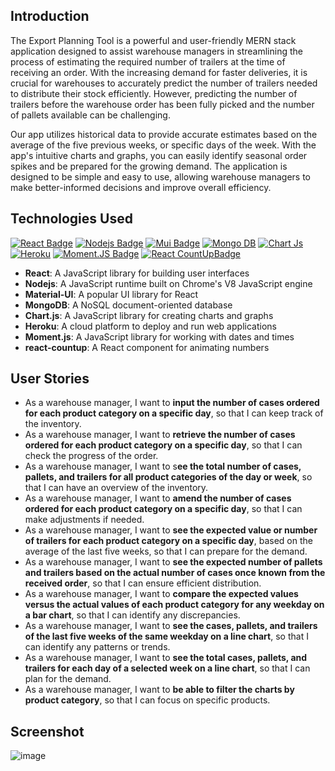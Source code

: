 
## Introduction
The Export Planning Tool is a powerful and user-friendly MERN stack application designed to assist warehouse managers in streamlining the process of estimating the required number of trailers at the time of receiving an order. With the increasing demand for faster deliveries, it is crucial for warehouses to accurately predict the number of trailers needed to distribute their stock efficiently. However, predicting the number of trailers before the warehouse order has been fully picked and the number of pallets available can be challenging.

Our app utilizes historical data to provide accurate estimates based on the average of the five previous weeks, or specific days of the week. With the app's intuitive charts and graphs, you can easily identify seasonal order spikes and be prepared for the growing demand. The application is designed to be simple and easy to use, allowing warehouse managers to make better-informed decisions and improve overall efficiency.

## Technologies Used
[![React Badge](https://img.shields.io/badge/-React-61DBFB?style=for-the-badge&labelColor=black&logo=react&logoColor=61DBFB)](#)
[![Nodejs Badge](https://img.shields.io/badge/-Nodejs-3C873A?style=for-the-badge&labelColor=black&logo=node.js&logoColor=3C873A)](#)
[![Mui Badge](https://img.shields.io/badge/Material%20UI-007FFF?style=for-the-badge&logo=mui&logoColor=white)](#)
[![Mongo DB](https://img.shields.io/badge/MongoDB-4EA94B?style=for-the-badge&logo=mongodb&logoColor=white)](#)
[![Chart Js](https://img.shields.io/badge/Chart.js-FF6384?style=for-the-badge&logo=chartdotjs&logoColor=white)](#)
[![Heroku](https://img.shields.io/badge/Heroku-430098?style=for-the-badge&logo=heroku&logoColor=white)](#)
[![Moment.JS Badge](https://img.shields.io/badge/-Moment.JS-black?style=for-the-badge)](#)
[![React CountUpBadge](https://img.shields.io/badge/-React_CountUp-red?style=for-the-badge)](#)


- **React**: A JavaScript library for building user interfaces
- **Nodejs**: A JavaScript runtime built on Chrome's V8 JavaScript engine
- **Material-UI**: A popular UI library for React
- **MongoDB**: A NoSQL document-oriented database
- **Chart.js**: A JavaScript library for creating charts and graphs
- **Heroku**: A cloud platform to deploy and run web applications
- **Moment.js**: A JavaScript library for working with dates and times
- **react-countup**: A React component for animating numbers





## User Stories
- As a warehouse manager, I want to **input the number of cases ordered for each product category on a specific day**, so that I can keep track of the inventory.
- As a warehouse manager, I want to **retrieve the number of cases ordered for each product category on a specific day**, so that I can check the progress of the order.
- As a warehouse manager, I want to s**ee the total number of cases, pallets, and trailers for all product categories of the day or week**, so that I can have an overview of the inventory.
- As a warehouse manager, I want to **amend the number of cases ordered for each product category on a specific day**, so that I can make adjustments if needed.
- As a warehouse manager, I want to **see the expected value or number of trailers for each product category on a specific day**, based on the average of the last five weeks, so that I can prepare for the demand.
- As a warehouse manager, I want to **see the expected number of pallets and trailers based on the actual number of cases once known from the received order**, so that I can ensure efficient distribution.
- As a warehouse manager, I want to **compare the expected values versus the actual values of each product category for any weekday on a bar chart**, so that I can identify any discrepancies.
- As a warehouse manager, I want to **see the cases, pallets, and trailers of the last five weeks of the same weekday on a line chart**, so that I can identify any patterns or trends.
- As a warehouse manager, I want to **see the total cases, pallets, and trailers for each day of a selected week on a line chart**, so that I can plan for the demand.
- As a warehouse manager, I want to **be able to filter the charts by product category**, so that I can focus on specific products.


## Screenshot
![image](https://user-images.githubusercontent.com/61385379/213078370-f39f027b-a2dd-4dd1-a6d3-16cb4d0186b3.png)

  
